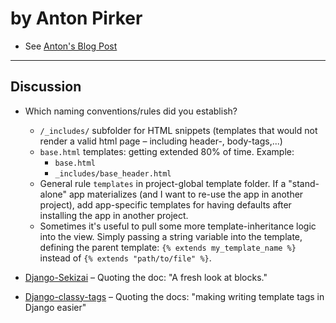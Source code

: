 # by Anton Pirker

* See [Anton's Blog Post][1]

[1]: http://anton-pirker.at/django-override-block-that-was-included-in-parent-template/

----

## Discussion

* Which naming conventions/rules did you establish?
    * `/_includes/` subfolder for HTML snippets (templates that would not render
      a valid html page – including header-, body-tags,...)
    * `base.html` templates: getting extended 80% of time. Example:
        * `base.html`
        * `_includes/base_header.html`
    * General rule `templates` in project-global template folder.
      If a "stand-alone" app materializes (and I want to re-use the app in
      another project), add app-specific templates for having defaults after
      installing the app in another project.
    * Sometimes it's useful to pull some more template-inheritance logic into
      the view. Simply passing a string variable into the template, defining the
      parent template: `{% extends my_template_name %}` instead of
      `{% extends "path/to/file" %}`.

* [Django-Sekizai][2] – Quoting the doc: "A fresh look at blocks."
* [Django-classy-tags][3] – Quoting the docs: "making writing template tags in Django easier"

[2]: https://django-sekizai.readthedocs.org/en/latest/
[3]: https://django-classy-tags.readthedocs.org/en/latest/




